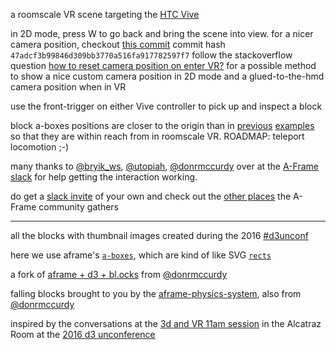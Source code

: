 a roomscale VR scene targeting the [HTC Vive](https://en.wikipedia.org/wiki/HTC_Vive)

in 2D mode, press W to go back and bring the scene into view. for a nicer camera position, checkout [this commit](https://gist.github.com/micahstubbs/201876c23dfe243f6e9a9c0be681367e/47adcf3b99846d309bb3770a516fa917782597f7) commit hash `47adcf3b99846d309bb3770a516fa917782597f7` follow the stackoverflow question [how to reset camera position on enter VR?](http://stackoverflow.com/questions/41624558/how-to-reset-camera-position-on-enter-vr) for a possible method to show a nice custom camera position in 2D mode and a glued-to-the-hmd camera position when in VR

use the front-trigger on either Vive controller to pick up and inspect a block    

block a-boxes positions are closer to the origin than in [previous](http://bl.ocks.org/micahstubbs/a98418db846e7e5560f8b7c8b8224564) [examples](http://bl.ocks.org/micahstubbs/36e3cd39edc43330f2f999372ac7f8ad) so that they are within reach from in roomscale VR. ROADMAP: teleport locomotion ;-)

many thanks to [@bryik_ws](https://twitter.com/bryik_ws), [@utopiah](https://twitter.com/utopiah), [@donrmccurdy](https://twitter.com/donrmccurdy) over at the [A-Frame slack](https://aframevr.slack.com/messages/vive/) for help getting the interaction working.

do get a [slack invite](https://aframevr-slack.herokuapp.com/) of your own and check out the [other places](https://aframe.io/community/) the A-Frame community gathers

---

all the blocks with thumbnail images created during the 2016 [#d3unconf](https://twitter.com/search?q=%23d3unconf&src=typd)

here we use aframe's [`a-boxes`](https://aframe.io/docs/0.2.0/primitives/a-box.html), which are kind of like SVG [`rects`](https://developer.mozilla.org/en-US/docs/Web/SVG/Element/rect) 

a fork of [aframe + d3 + bl.ocks](http://bl.ocks.org/donmccurdy/2d13aa01d854ef60eac24102846a8a5f) from [@donrmccurdy](https://twitter.com/donrmccurdy)

falling blocks brought to you by the [aframe-physics-system](https://github.com/donmccurdy/aframe-physics-system), also from [@donrmccurdy](https://twitter.com/donrmccurdy)

inspired by the conversations at the [3d and VR 11am session](https://docs.google.com/document/d/1pY7OYorubF8GxryOxI6dDtKzTwfGOF8CwXEkQsef8T4/edit) in the Alcatraz Room at the [2016 d3 unconference](http://visfest.com/d3unconf-2016/)